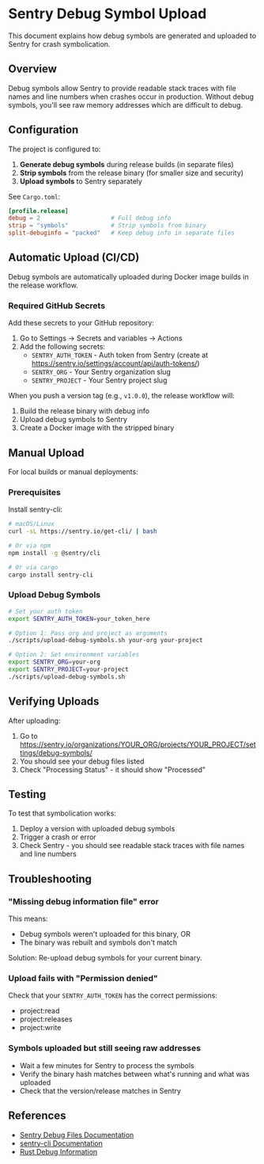 # Sentry Debug Symbol Upload

This document explains how debug symbols are generated and uploaded to Sentry for crash symbolication.

## Overview

Debug symbols allow Sentry to provide readable stack traces with file names and line numbers when crashes occur in production. Without debug symbols, you'll see raw memory addresses which are difficult to debug.

## Configuration

The project is configured to:
1. **Generate debug symbols** during release builds (in separate files)
2. **Strip symbols** from the release binary (for smaller size and security)
3. **Upload symbols** to Sentry separately

See `Cargo.toml`:
```toml
[profile.release]
debug = 2                    # Full debug info
strip = "symbols"            # Strip symbols from binary
split-debuginfo = "packed"   # Keep debug info in separate files
```

## Automatic Upload (CI/CD)

Debug symbols are automatically uploaded during Docker image builds in the release workflow.

### Required GitHub Secrets

Add these secrets to your GitHub repository:
1. Go to Settings → Secrets and variables → Actions
2. Add the following secrets:
   - `SENTRY_AUTH_TOKEN` - Auth token from Sentry (create at https://sentry.io/settings/account/api/auth-tokens/)
   - `SENTRY_ORG` - Your Sentry organization slug
   - `SENTRY_PROJECT` - Your Sentry project slug

When you push a version tag (e.g., `v1.0.0`), the release workflow will:
1. Build the release binary with debug info
2. Upload debug symbols to Sentry
3. Create a Docker image with the stripped binary

## Manual Upload

For local builds or manual deployments:

### Prerequisites

Install sentry-cli:
```bash
# macOS/Linux
curl -sL https://sentry.io/get-cli/ | bash

# Or via npm
npm install -g @sentry/cli

# Or via cargo
cargo install sentry-cli
```

### Upload Debug Symbols

```bash
# Set your auth token
export SENTRY_AUTH_TOKEN=your_token_here

# Option 1: Pass org and project as arguments
./scripts/upload-debug-symbols.sh your-org your-project

# Option 2: Set environment variables
export SENTRY_ORG=your-org
export SENTRY_PROJECT=your-project
./scripts/upload-debug-symbols.sh
```

## Verifying Uploads

After uploading:
1. Go to https://sentry.io/organizations/YOUR_ORG/projects/YOUR_PROJECT/settings/debug-symbols/
2. You should see your debug files listed
3. Check "Processing Status" - it should show "Processed"

## Testing

To test that symbolication works:
1. Deploy a version with uploaded debug symbols
2. Trigger a crash or error
3. Check Sentry - you should see readable stack traces with file names and line numbers

## Troubleshooting

### "Missing debug information file" error

This means:
- Debug symbols weren't uploaded for this binary, OR
- The binary was rebuilt and symbols don't match

Solution: Re-upload debug symbols for your current binary.

### Upload fails with "Permission denied"

Check that your `SENTRY_AUTH_TOKEN` has the correct permissions:
- project:read
- project:releases
- project:write

### Symbols uploaded but still seeing raw addresses

- Wait a few minutes for Sentry to process the symbols
- Verify the binary hash matches between what's running and what was uploaded
- Check that the version/release matches in Sentry

## References

- [Sentry Debug Files Documentation](https://docs.sentry.io/platforms/rust/data-management/debug-files/)
- [sentry-cli Documentation](https://docs.sentry.io/product/cli/)
- [Rust Debug Information](https://doc.rust-lang.org/cargo/reference/profiles.html#debug)
